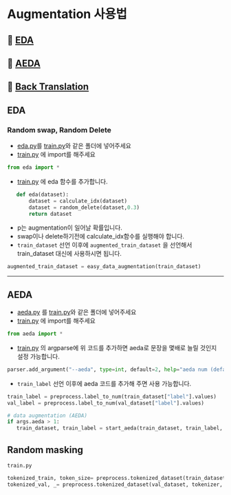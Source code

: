 # Augmentation 사용법

## 🤗 [EDA](#eda)  
## 🤗 [AEDA](#aeda)
## 🤗 [Back Translation](back_trans/README.md)


## EDA  
### Random swap, Random Delete
- [eda.py](./eda.py)를 [train.py](../train.py)와 같은 폴더에 넣어주세요
- [train.py](../train.py) 에 import를 해주세요  
```py
from eda import *
```
- [train.py](../train.py) 에 eda 함수를 추가합니다. 
```python
   def eda(dataset):
       dataset = calculate_idx(dataset)
       dataset = random_delete(dataset,0.3)
       return dataset
```
- p는 augmentation이 일어날 확률입니다.  
- swap이나 delete하기전에 calculate_idx함수를 실행해야 합니다.  
- `train_dataset` 선언 이후에 `augmented_train_dataset` 을 선언해서 train_dataset 대신에 사용하시면 됩니다.
```python
augmented_train_dataset = easy_data_augmentation(train_dataset)
```


---
## AEDA
- [aeda.py](./aeda.py) 를 [train.py](../train.py)와 같은 폴더에 넣어주세요
- [train.py](../train.py) 에 import를 해주세요 
```py
from aeda import *
```
- [train.py](../train.py) 의 argparse에 위 코드를 추가하면 aeda로 문장을 몇배로 늘릴 것인지 설정 가능합니다.
```py
parser.add_argument("--aeda", type=int, default=2, help="aeda num (default: 2")
``` 
- `train_label` 선언 이후에 aeda 코드를 추가해 주면 사용 가능합니다.
```py
train_label = preprocess.label_to_num(train_dataset["label"].values)
val_label = preprocess.label_to_num(val_dataset["label"].values)

# data augmentation (AEDA)
if args.aeda > 1:
   train_dataset, train_label = start_aeda(train_dataset, train_label, args.aeda)
```


## Random masking
```python
train.py

tokenized_train, token_size= preprocess.tokenized_dataset(train_dataset, tokenizer, mask_flag=True)
tokenized_val, _= preprocess.tokenized_dataset(val_dataset, tokenizer, mask_flag=True)
```
